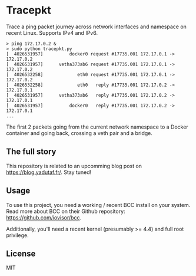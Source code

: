 # Tracepkt

Trace a ping packet journey across network interfaces and namespace on recent Linux. Supports IPv4 and IPv6.

```
> ping 172.17.0.2 &
> sudo python tracepkt.py
[  4026531957]          docker0 request #17735.001 172.17.0.1 -> 172.17.0.2
[  4026531957]      vetha373ab6 request #17735.001 172.17.0.1 -> 172.17.0.2
[  4026532258]             eth0 request #17735.001 172.17.0.1 -> 172.17.0.2
[  4026532258]             eth0   reply #17735.001 172.17.0.2 -> 172.17.0.1
[  4026531957]      vetha373ab6   reply #17735.001 172.17.0.2 -> 172.17.0.1
[  4026531957]          docker0   reply #17735.001 172.17.0.2 -> 172.17.0.1
...
```

The first 2 packets going from the current network namespace to a Docker container and going back, crossing a veth pair and a bridge.

## The full story

This repository is related to an upcomming blog post on https://blog.yadutaf.fr/. Stay tuned!

## Usage

To use this project, you need a working / recent BCC install on your system. Read more about BCC on their Github repository: https://github.com/iovisor/bcc.

Additionally, you'll need a recent kernel (presumably >= 4.4) and full root privilege.

## License

MIT

